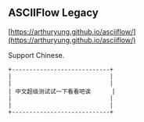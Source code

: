 ## ASCIIFlow Legacy
[https://arthuryung.github.io/asciiflow/](https://arthuryung.github.io/asciiflow/)


Support Chinese.
```
+----------------------------+
|                            |
|                            |
| 中文超级测试试一下看看吧诶      |
|                            |
|                            |
+----------------------------+
```
